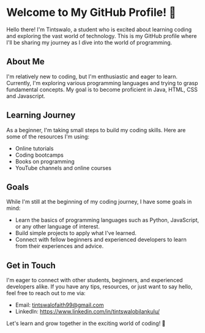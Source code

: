 # Welcome to My GitHub Profile! 👋

Hello there! I'm Tintswalo, a student who is excited about learning coding and exploring the vast world of technology. This is my GitHub profile where I'll be sharing my journey as I dive into the world of programming.

## About Me

I'm relatively new to coding, but I'm enthusiastic and eager to learn. Currently, I'm exploring various programming languages and trying to grasp fundamental concepts. My goal is to become proficient in Java, HTML, CSS and Javascript.

## Learning Journey

As a beginner, I'm taking small steps to build my coding skills. Here are some of the resources I'm using:

- Online tutorials
- Coding bootcamps
- Books on programming
- YouTube channels and online courses

## Goals

While I'm still at the beginning of my coding journey, I have some goals in mind:

- Learn the basics of programming languages such as Python, JavaScript, or any other language of interest.
- Build simple projects to apply what I've learned.
- Connect with fellow beginners and experienced developers to learn from their experiences and advice.

## Get in Touch

I'm eager to connect with other students, beginners, and experienced developers alike. If you have any tips, resources, or just want to say hello, feel free to reach out to me via:

- Email: tintswalofaith99@gmail.com
- LinkedIn: https://www.linkedin.com/in/tintswalobilankulu/


Let's learn and grow together in the exciting world of coding! 🚀

<!---
Tintswalo-Bilankulu/Tintswalo-Bilankulu is a ✨ special ✨ repository because its `README.md` (this file) appears on your GitHub profile.
You can click the Preview link to take a look at your changes.
--->
